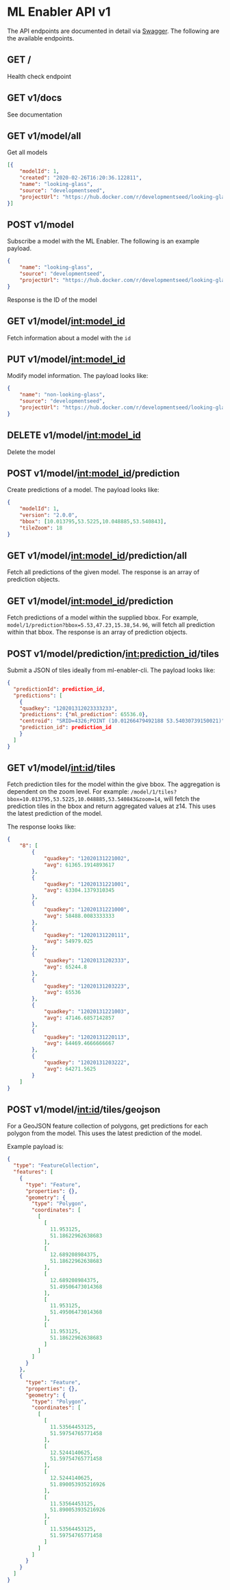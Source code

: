 # ML Enabler API v1

The API endpoints are documented in detail via [Swagger](/docs). The following are the available endpoints.

## GET /
Health check endpoint

## GET v1/docs
See documentation

## GET v1/model/all
Get all models

```JSON
[{
    "modelId": 1,
    "created": "2020-02-26T16:20:36.122811",
    "name": "looking-glass",
    "source": "developmentseed",
    "projectUrl": "https://hub.docker.com/r/developmentseed/looking-glass"
}]
```

## POST v1/model

Subscribe a model with the ML Enabler. The following is an example payload.

```JSON
{
    "name": "looking-glass",
    "source": "developmentseed",
    "projectUrl": "https://hub.docker.com/r/developmentseed/looking-glass"
}
```

Response is the ID of the model


## GET v1/model/<int:model_id>

Fetch information about a model with the `id`


## PUT v1/model/<int:model_id>

Modify model information. The payload looks like:

```JSON
{
    "name": "non-looking-glass",
    "source": "developmentseed",
    "projectUrl": "https://hub.docker.com/r/developmentseed/looking-glass"
}
```

## DELETE v1/model/<int:model_id>

Delete the model

## POST v1/model/<int:model_id>/prediction

Create predictions of a model. The payload looks like:

```JSON
{
    "modelId": 1,
    "version": "2.0.0",
    "bbox": [10.013795,53.5225,10.048885,53.540843],
    "tileZoom": 18
}
```

## GET v1/model/<int:model_id>/prediction/all

Fetch all predictions of the given model. The response is an array of prediction objects.


## GET v1/model/<int:model_id>/prediction

Fetch predictions of a model within the supplied bbox. For example, `model/1/prediction?bbox=5.53,47.23,15.38,54.96`, will fetch all prediction within that bbox. The response is an array of prediction objects.


## POST v1/model/prediction/<int:prediction_id>/tiles

Submit a JSON of tiles ideally from ml-enabler-cli. The payload looks like:

```JSON
{
  "predictionId": prediction_id,
  "predictions": [
    {
    "quadkey": "120201312023333233",
    "predictions": {"ml_prediction": 65536.0},
    "centroid": "SRID=4326;POINT (10.01266479492188 53.54030739150021)",
    "prediction_id": prediction_id
    }
  ]
}

```

## GET v1/model/<int:id>/tiles

Fetch prediction tiles for the model within the give bbox. The aggregation is dependent on the zoom level. For example: `/model/1/tiles?bbox=10.013795,53.5225,10.048885,53.540843&zoom=14`, will fetch the prediction tiles in the bbox and return aggregated values at z14. This uses the latest prediction of the model.

The response looks like:

```JSON
{
    "8": [
        {
            "quadkey": "12020131221002",
            "avg": 61365.1914893617
        },
        {
            "quadkey": "12020131221001",
            "avg": 63304.1379310345
        },
        {
            "quadkey": "12020131221000",
            "avg": 58488.0083333333
        },
        {
            "quadkey": "12020131220111",
            "avg": 54979.025
        },
        {
            "quadkey": "12020131202333",
            "avg": 65244.8
        },
        {
            "quadkey": "12020131203223",
            "avg": 65536
        },
        {
            "quadkey": "12020131221003",
            "avg": 47146.6857142857
        },
        {
            "quadkey": "12020131220113",
            "avg": 64469.4666666667
        },
        {
            "quadkey": "12020131203222",
            "avg": 64271.5625
        }
    ]
}
```

## POST v1/model/<int:id>/tiles/geojson

For a GeoJSON feature collection of polygons, get predictions for each polygon from the model. This uses the latest prediction of the model.

Example payload is:

```JSON
{
  "type": "FeatureCollection",
  "features": [
    {
      "type": "Feature",
      "properties": {},
      "geometry": {
        "type": "Polygon",
        "coordinates": [
          [
            [
              11.953125,
              51.18622962638683
            ],
            [
              12.689208984375,
              51.18622962638683
            ],
            [
              12.689208984375,
              51.49506473014368
            ],
            [
              11.953125,
              51.49506473014368
            ],
            [
              11.953125,
              51.18622962638683
            ]
          ]
        ]
      }
    },
    {
      "type": "Feature",
      "properties": {},
      "geometry": {
        "type": "Polygon",
        "coordinates": [
          [
            [
              11.53564453125,
              51.59754765771458
            ],
            [
              12.5244140625,
              51.59754765771458
            ],
            [
              12.5244140625,
              51.890053935216926
            ],
            [
              11.53564453125,
              51.890053935216926
            ],
            [
              11.53564453125,
              51.59754765771458
            ]
          ]
        ]
      }
    }
  ]
}
```

